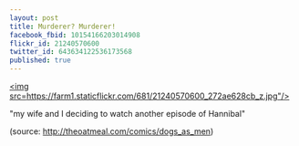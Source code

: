 ```yaml
---
layout: post
title: Murderer? Murderer!
facebook_fbid: 10154166203014908
flickr_id: 21240570600
twitter_id: 643634122536173568
published: true
---
```


<a href="https://www.flickr.com/photos/matthewsim/21240570600" title="Murderer? Murderer!"><img src=https://farm1.staticflickr.com/681/21240570600_272ae628cb_z.jpg"/></a>

"my wife and I deciding to watch another episode of Hannibal"

(source: http://theoatmeal.com/comics/dogs_as_men)
